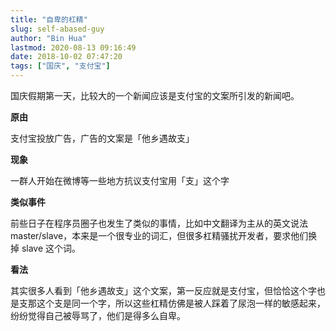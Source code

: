 ```yaml
---
title: "自卑的杠精"
slug: self-abased-guy
author: "Bin Hua"
lastmod: 2020-08-13 09:16:49
date: 2018-10-02 07:47:20
tags: ["国庆", "支付宝"]
---
```


国庆假期第一天，比较大的一个新闻应该是支付宝的文案所引发的新闻吧。

**原由**

支付宝投放广告，广告的文案是「他乡遇故支」

**现象**

一群人开始在微博等一些地方抗议支付宝用「支」这个字

**类似事件**

前些日子在程序员圈子也发生了类似的事情，比如中文翻译为主从的英文说法 master/slave，本来是一个很专业的词汇，但很多杠精骚扰开发者，要求他们换掉 slave 这个词。

**看法**

其实很多人看到「他乡遇故支」这个文案，第一反应就是支付宝，但恰恰这个字也是支那这个支是同一个字，所以这些杠精仿佛是被人踩着了尿泡一样的敏感起来，纷纷觉得自己被辱骂了，他们是得多么自卑。